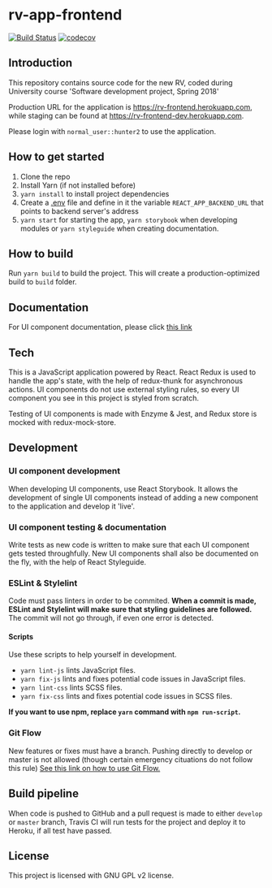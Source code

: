 # rv-app-frontend

[![Build Status](https://travis-ci.org/ohtu2018-rv/rv-app-frontend.svg?branch=develop)](https://travis-ci.org/ohtu2018-rv/rv-app-frontend) [![codecov](https://codecov.io/gh/ohtu2018-rv/rv-app-frontend/branch/develop/graph/badge.svg)](https://codecov.io/gh/ohtu2018-rv/rv-app-frontend)

## Introduction

This repository contains source code for the new RV, coded during University course 'Software development project, Spring 2018'

Production URL for the application is https://rv-frontend.herokuapp.com, while staging can be found at https://rv-frontend-dev.herokuapp.com.

Please login with ```normal_user::hunter2``` to use the application.


## How to get started

1. Clone the repo
2. Install Yarn (if not installed before)
3. `yarn install` to install project dependencies
4. Create a [.env](https://github.com/motdotla/dotenv) file and define in it the variable `REACT_APP_BACKEND_URL` that points to backend server's address
5. `yarn start` for starting the app, `yarn storybook` when developing modules or `yarn styleguide` when creating documentation.

## How to build

Run `yarn build` to build the project. This will create a production-optimized build to ```build``` folder.

## Documentation

For UI component documentation, please click [this link](http://htmlpreview.github.io/?https://github.com/ohtu2018-rv/rv-app-frontend/blob/develop/styleguide/index.html)

## Tech

This is a JavaScript application powered by React. React Redux is used to handle the app's state, with the help of redux-thunk for asynchronous actions. UI components do not use external styling rules, so every UI component you see in this project is styled from scratch.

Testing of UI components is made with Enzyme & Jest, and Redux store is mocked with redux-mock-store.

## Development

### UI component development

When developing UI components, use React Storybook. It allows the development of single UI components instead of adding a new component to the application and develop it 'live'.

### UI component testing & documentation

Write tests as new code is written to make sure that each UI component gets tested throughfully. New UI components shall also be documented on the fly, with the help of React Styleguide.

### ESLint & Stylelint

Code must pass linters in order to be commited. **When a commit is made, ESLint and Stylelint will make sure that styling guidelines are followed.** The commit will not go through, if even one error is detected.

#### Scripts

Use these scripts to help yourself in development.

- ```yarn lint-js``` lints JavaScript files.
- ```yarn fix-js``` lints and fixes potential code issues in JavaScript files.
- ```yarn lint-css``` lints SCSS files.
- ```yarn fix-css``` lints and fixes potential code issues in SCSS files.

**If you want to use npm, replace ```yarn``` command with ```npm run-script```.**

### Git Flow

New features or fixes must have a branch. Pushing directly to develop or master is not allowed (though certain emergency cituations do not follow this rule) [See this link on how to use Git Flow.](DEVELOPMENT.md)

## Build pipeline

When code is pushed to GitHub and a pull request is made to either ```develop``` or ```master``` branch, Travis CI will run tests for the project and deploy it to Heroku, if all test have passed.

## License

This project is licensed with GNU GPL v2 license.